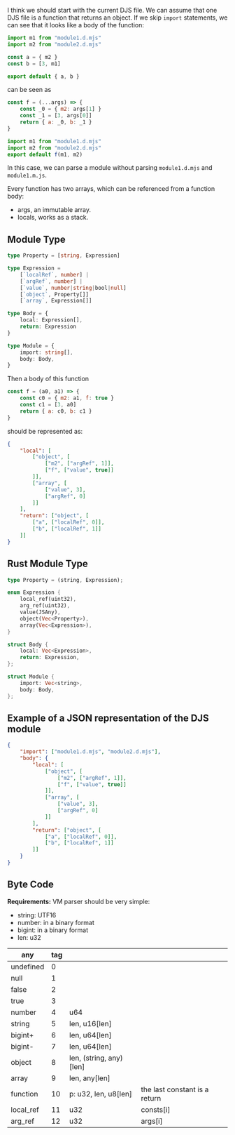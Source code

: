 I think we should start with the current DJS file. We can assume that one DJS file is a function that returns an object. If we skip `import` statements, we can see that it looks like a body of the function:

```js
import m1 from "module1.d.mjs"
import m2 from "module2.d.mjs"

const a = { m2 }
const b = [3, m1]

export default { a, b }
```

can be seen as

```js
const f = (...args) => {
    const _0 = { m2: args[1] }
    const _1 = [3, args[0]]
    return { a: _0, b: _1 }
}

import m1 from "module1.d.mjs"
import m2 from "module2.d.mjs"
export default f(m1, m2)
```

In this case, we can parse a module without parsing `module1.d.mjs` and `module1.m.js`.

Every function has two arrays, which can be referenced from a function body:
- args, an immutable array.
- locals, works as a stack.

## Module Type

```ts
type Property = [string, Expression]

type Expression =
    [`localRef`, number] |
    [`argRef`, number] |
    [`value`, number|string|bool|null]
    [`object`, Property[]]
    [`array`, Expression[]]

type Body = {
    local: Expression[],
    return: Expression
}

type Module = {
    import: string[],
    body: Body,
}
```

Then a body of this function 

```js
const f = (a0, a1) => {
    const c0 = { m2: a1, f: true }
    const c1 = [3, a0]
    return { a: c0, b: c1 }
}
```

should be represented as:

```json
{
    "local": [
        ["object", [
            ["m2", ["argRef", 1]],
            ["f", ["value", true]]
        ]],
        ["array", [
            ["value", 3],
            ["argRef", 0]
        ]]
    ],
    "return": ["object", [
        ["a", ["localRef", 0]],
        ["b", ["localRef", 1]]
    ]]
}
```

## Rust Module Type

```rust
type Property = (string, Expression);

enum Expression {
    local_ref(uint32),
    arg_ref(uint32),
    value(JSAny),
    object(Vec<Property>),
    array(Vec<Expression>),
}

struct Body {
    local: Vec<Expression>,
    return: Expression,
};

struct Module {
    import: Vec<string>,
    body: Body,
};
```

## Example of a JSON representation of the DJS module

```json
{
    "import": ["module1.d.mjs", "module2.d.mjs"],
    "body": {
        "local": [
            ["object", [
                ["m2", ["argRef", 1]],
                ["f", ["value", true]]
            ]],
            ["array", [
                ["value", 3],
                ["argRef", 0]
            ]]
        ],
        "return": ["object", [
            ["a", ["localRef", 0]],
            ["b", ["localRef", 1]]
        ]]
    }
}
```

## Byte Code

**Requirements:** VM parser should be very simple:
- string: UTF16
- number: in a binary format
- bigint: in a binary format
- len: u32

|any      |tag|                       |                             |
|---------|---|-----------------------|-----------------------------|
|undefined|  0|                       |                             |
|null     |  1|                       |                             |
|false    |  2|                       |                             |
|true     |  3|                       |                             |
|number   |  4|u64                    |                             |
|string   |  5|len, u16[len]          |                             |
|bigint+  |  6|len, u64[len]          |                             |
|bigint-  |  7|len, u64[len]          |                             |
|object   |  8|len, (string, any)[len]|                             |
|array    |  9|len, any[len]          |                             |
|function | 10|p: u32, len, u8[len]   |the last constant is a return|
|local_ref| 11|u32                    |consts[i]                    |
|arg_ref  | 12|u32                    |args[i]                      |
